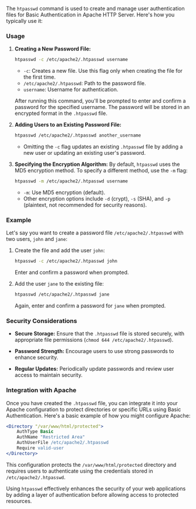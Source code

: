The `htpasswd` command is used to create and manage user authentication files for Basic Authentication in Apache HTTP Server. Here's how you typically use it:

### Usage

1. **Creating a New Password File:**
   ```bash
   htpasswd -c /etc/apache2/.htpasswd username
   ```
   - `-c`: Creates a new file. Use this flag only when creating the file for the first time.
   - `/etc/apache2/.htpasswd`: Path to the password file.
   - `username`: Username for authentication.

   After running this command, you'll be prompted to enter and confirm a password for the specified username. The password will be stored in an encrypted format in the `.htpasswd` file.

2. **Adding Users to an Existing Password File:**
   ```bash
   htpasswd /etc/apache2/.htpasswd another_username
   ```
   - Omitting the `-c` flag updates an existing `.htpasswd` file by adding a new user or updating an existing user's password.

3. **Specifying the Encryption Algorithm:**
   By default, `htpasswd` uses the MD5 encryption method. To specify a different method, use the `-m` flag:
   ```bash
   htpasswd -m /etc/apache2/.htpasswd username
   ```
   - `-m`: Use MD5 encryption (default).
   - Other encryption options include `-d` (crypt), `-s` (SHA), and `-p` (plaintext, not recommended for security reasons).

### Example

Let's say you want to create a password file `/etc/apache2/.htpasswd` with two users, `john` and `jane`:

1. Create the file and add the user `john`:
   ```bash
   htpasswd -c /etc/apache2/.htpasswd john
   ```
   Enter and confirm a password when prompted.

2. Add the user `jane` to the existing file:
   ```bash
   htpasswd /etc/apache2/.htpasswd jane
   ```
   Again, enter and confirm a password for `jane` when prompted.

### Security Considerations

- **Secure Storage:** Ensure that the `.htpasswd` file is stored securely, with appropriate file permissions (`chmod 644 /etc/apache2/.htpasswd`).
  
- **Password Strength:** Encourage users to use strong passwords to enhance security.

- **Regular Updates:** Periodically update passwords and review user access to maintain security.

### Integration with Apache

Once you have created the `.htpasswd` file, you can integrate it into your Apache configuration to protect directories or specific URLs using Basic Authentication. Here's a basic example of how you might configure Apache:

```apache
<Directory "/var/www/html/protected">
    AuthType Basic
    AuthName "Restricted Area"
    AuthUserFile /etc/apache2/.htpasswd
    Require valid-user
</Directory>
```

This configuration protects the `/var/www/html/protected` directory and requires users to authenticate using the credentials stored in `/etc/apache2/.htpasswd`.

Using `htpasswd` effectively enhances the security of your web applications by adding a layer of authentication before allowing access to protected resources.
